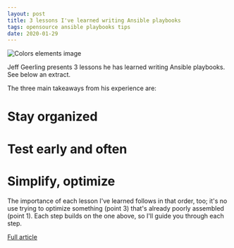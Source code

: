 ```yaml
---
layout: post
title: 3 lessons I've learned writing Ansible playbooks
tags: opensource ansible playbooks tips
date: 2020-01-29
---
```


![Colors elements image](https://opensource.com/sites/default/files/styles/image-full-size/public/lead-images/team-game-play-inclusive-diversity-collaboration.png?itok=8sUXV7W1)

Jeff Geerling presents 3 lessons he has learned writing Ansible playbooks. See below an extract.

The three main takeaways from his experience are:

# Stay organized
# Test early and often
# Simplify, optimize

The importance of each lesson I've learned follows in that order, too; it's no use trying 
to optimize something (point 3) that's already poorly assembled (point 1). Each step builds 
on the one above, so I'll guide you through each step.

[Full article](https://opensource.com/article/20/1/ansible-playbooks-lessons)
